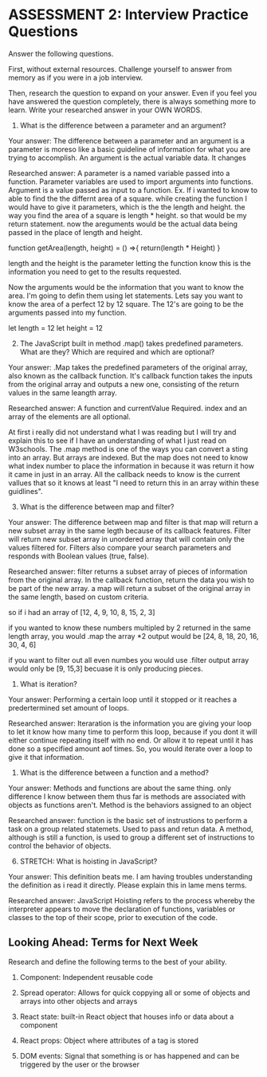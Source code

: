 # ASSESSMENT 2: Interview Practice Questions

Answer the following questions.

First, without external resources. Challenge yourself to answer from memory as if you were in a job interview.

Then, research the question to expand on your answer. Even if you feel you have answered the question completely, there is always something more to learn. Write your researched answer in your OWN WORDS.

1. What is the difference between a parameter and an argument?

Your answer: The difference between a parameter and an argument is a parameter is moreso like a basic guideline of information for what you are trying to accomplish. An argument is the actual variable data. It changes

Researched answer: A parameter is a named variable passed into a function. Parameter variables are used to import arguments into functions. Argument is a value passed as input to a function.
Ex. If i wanted to know to able to find the the differnt area of a square. while creating the function I would have to give it parameters, which is the the length and height. the way you find the area of a square is length \* height. so that would be my return statement. now the areguments would be the actual data being passed in the place of length and height.

function getArea(length, height) = () =>{
return(length \* Height)
}

length and the height is the parameter letting the function know this is the information you need to get to the results requested.

Now the arguments would be the information that you want to know the area. I'm going to defin them using let statements. Lets say you want to know the area of a perfect 12 by 12 square. The 12's are going to be the arguments passed into my function.

let length = 12
let height = 12

2. The JavaScript built in method .map() takes predefined parameters. What are they? Which are required and which are optional?

Your answer: .Map takes the predefined parameters of the original array, also known as the callback function. It's callback function takes the inputs from the original array and outputs a new one, consisting of the return values in the same leangth array.

Researched answer: A function and currentValue Required. index and an array of the elements are all optional.

At first i really did not understand what I was reading but I will try and explain this to see if I have an understanding of what I just read on W3schools. The .map method is one of the ways you can convert a sting into an array. But arrays are indexed. But the map does not need to know what index number to place the information in because it was return it how it came in just in an array. All the callback needs to know is the current vallues that so it knows at least "I need to return this in an array within these guidlines".

3. What is the difference between map and filter?

Your answer: The difference between map and filter is that map will return a new subset array in the same legth because of its callback features. Filter will return new subset array in unordered array that will contain only the values filtered for. Filters also compare your search parameters and responds with Boolean values (true, false).

Researched answer: filter returns a subset array of pieces of information from the original array. In the callback function, return the data you wish to be part of the new array. a map will return a subset of the original array in the same length, based on custom criteria.

so if i had an array of [12, 4, 9, 10, 8, 15, 2, 3]

if you wanted to know these numbers multipled by 2 returned in the same length array, you would .map the array \*2
output would be [24, 8, 18, 20, 16, 30, 4, 6]

if you want to filter out all even numbes you would use .filter
output array would only be [9, 15,3] becuase it is only producing pieces.

1. What is iteration?

Your answer: Performing a certain loop until it stopped or it reaches a predertermined set amount of loops.

Researched answer: Iteraration is the information you are giving your loop to let it know how many time to perform this loop, because if you dont it will either continue repeating itself with no end. Or allow it to repeat until it has done so a specified amount aof times. So, you would iterate over a loop to give it that information.

1. What is the difference between a function and a method?

Your answer: Methods and functions are about the same thing. only difference I know between them thus far is methods are associated with objects as functions aren't. Method is the behaviors assigned to an object

Researched answer: function is the basic set of instrustions to perform a task on a group related statemets. Used to pass and retun data. A method, although is still a function, is used to group a different set of instructions to control the behavior of objects.

6. STRETCH: What is hoisting in JavaScript?

Your answer: This definition beats me. I am having troubles understanding the definition as i read it directly. Please explain this in lame mens terms.

Researched answer: JavaScript Hoisting refers to the process whereby the interpreter appears to move the declaration of functions, variables or classes to the top of their scope, prior to execution of the code.

## Looking Ahead: Terms for Next Week

Research and define the following terms to the best of your ability.

1. Component: Independent reusable code

2. Spread operator: Allows for quick coppying all or some of objects and arrays into other objects and arrays

3. React state: built-in React object that houses info or data about a component

4. React props: Object where attributes of a tag is stored

5. DOM events: Signal that something is or has happened and can be triggered by the user or the browser
